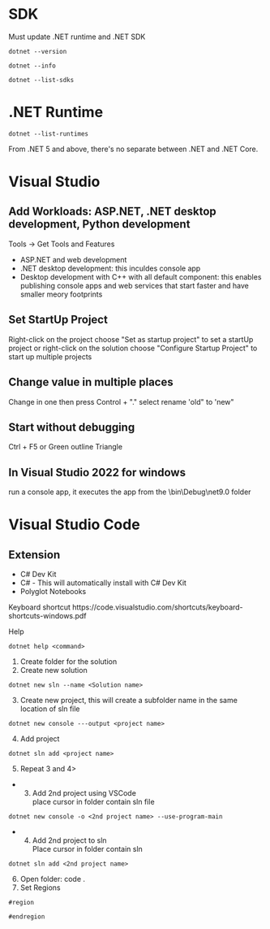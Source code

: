 # SDK
Must update .NET runtime and .NET SDK
```
dotnet --version
```
```
dotnet --info
```
```
dotnet --list-sdks
```
# .NET Runtime
```
dotnet --list-runtimes
```
From .NET 5 and above, there's no separate between .NET and .NET Core.
# Visual Studio
## Add Workloads: ASP.NET, .NET desktop development, Python development
Tools -> Get Tools and Features
<ul>
  <li>ASP.NET and web development</li>
  <li>.NET desktop development: this inculdes console app</li>
  <li>Desktop development with C++ with all default component: this enables publishing console apps and web services that start faster and have smaller meory footprints</li>
</ul>

## Set StartUp Project
Right-click on the project choose "Set as startup project" to set a startUp project or right-click on the solution choose "Configure Startup Project" to start up multiple projects

## Change value in multiple places
Change in one then press Control + "." select rename 'old" to 'new"

## Start without debugging
Ctrl + F5 or Green outline Triangle

## In Visual Studio 2022 for windows
run a console app, it executes the app from the <project name>\bin\Debug\net9.0 folder



# Visual Studio Code
## Extension
<ul>
  <li>C# Dev Kit</li>
  <li>C# - This will automatically install with C# Dev Kit</li>
  <li>Polyglot Notebooks</li>
</ul>
Keyboard shortcut 
https://code.visualstudio.com/shortcuts/keyboard-shortcuts-windows.pdf
<br>

Help
```
dotnet help <command>
```
1. Create folder for the solution
2. Create new solution

```
dotnet new sln --name <Solution name>
```
3. Create new project, this will create a subfolder name <project name> in the same location of sln file
```
dotnet new console ---output <project name>
```
4. Add project
```
dotnet sln add <project name>
```
5. Repeat 3 and 4> <br>
- 3. Add 2nd project using VSCode<br>
place cursor in folder contain sln file
```
dotnet new console -o <2nd project name> --use-program-main
```
- 4. Add 2nd project to sln<br>
Place cursor in folder contain sln
```
dotnet sln add <2nd project name>
```
6. Open folder: code .
7. Set Regions
```
#region

#endregion
```

